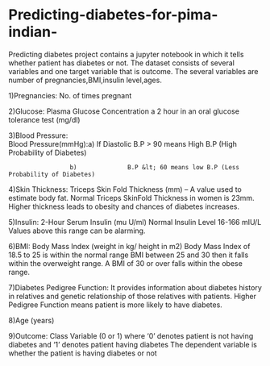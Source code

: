 # Predicting-diabetes-for-pima-indian-
 Predicting diabetes project contains a jupyter notebook in which it tells whether patient has diabetes or not.
The dataset consists of several variables and one target variable that is outcome. The several variables are number of pregnancies,BMI,insulin level,ages.


1)Pregnancies: No. of times pregnant

2)Glucose: Plasma Glucose Concentration a 2 hour in an oral glucose tolerance test (mg/dl) 

3)Blood Pressure:  
Blood Pressure(mmHg):a) If Diastolic B.P &gt; 90 means High B.P (High Probability of Diabetes) 

                     b)              B.P &lt; 60 means low B.P (Less Probability of Diabetes)

4)Skin Thickness: Triceps Skin Fold Thickness (mm) – A value used to estimate body fat. Normal Triceps SkinFold Thickness in women is 23mm. Higher thickness leads to obesity and chances of diabetes increases.

5)Insulin: 2-Hour Serum Insulin (mu U/ml) Normal Insulin Level 16-166 mIU/L Values above this range can be alarming.

6)BMI: Body Mass Index (weight in kg/ height in m2) Body Mass Index of 18.5 to 25 is within the normal range BMI between 25 and 30 then it falls within the overweight range. A BMI of 30 or over falls within the obese range.

7)Diabetes Pedigree Function: It provides information about diabetes history in relatives and genetic relationship of those relatives with patients. Higher Pedigree Function means patient is more likely to have diabetes.

8)Age (years)

9)Outcome: Class Variable (0 or 1) where ‘0’ denotes patient is not having diabetes and ‘1’ denotes patient having diabetes The dependent variable is whether the patient is having diabetes or not
